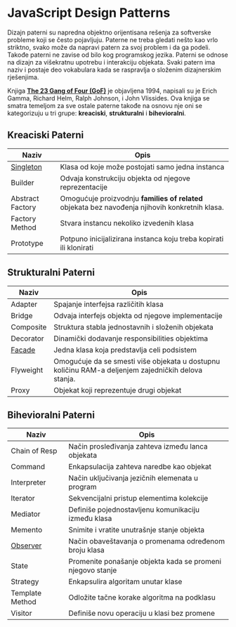# JavaScript Design Patterns

Dizajn paterni su napredna objektno orijentisana rešenja za softverske probleme koji se često pojavljuju. Paterne ne treba gledati nešto kao vrlo striktno, svako može da napravi patern za svoj problem i da ga podeli. Takođe paterni ne zavise od bilo kog programskog jezika. Paterni se odnose na dizajn za višekratnu upotrebu i interakciju objekata. Svaki patern ima naziv i postaje deo vokabulara kada se raspravlja o složenim dizajnerskim rješenjima.

Knjiga **[The 23 Gang of Four (GoF)](https://springframework.guru/gang-of-four-design-patterns/)** je objavljena 1994, napisali su je Erich Gamma, Richard Helm, Ralph Johnson, i John Vlissides. Ova knjiga se smatra temeljom za sve ostale paterne takođe na osnovu nje oni se kategorizuju u tri grupe: **kreaciski**, **strukturalni** i **bihevioralni**.


## Kreaciski Paterni
  
| Naziv | Opis |
| --- | --- |
| [Singleton](https://github.com/milospantelinac/JavaScript_Singleton_Design_Pattern) | Klasa od koje može postojati samo jedna instanca |
| Builder | Odvaja konstrukciju objekta od njegove reprezentacije |
| Abstract Factory | Omogućuje proizvodnju **families of related** objekata bez navođenja njihovih konkretnih klasa. |
| Factory Method | Stvara instancu nekoliko izvedenih klasa |
| Prototype | Potpuno inicijalizirana instanca koju treba kopirati ili klonirati |

## Strukturalni Paterni

| Naziv | Opis |
| --- | --- |
| Adapter | Spajanje interfejsa različitih klasa |
| Bridge | Odvaja interfejs objekta od njegove implementacije |
| Composite | Struktura stabla jednostavnih i složenih objekata |
| Decorator | Dinamički dodavanje responsibilities objektima |
| [Facade](https://github.com/milospantelinac/JavaScript_Facade_Design_Pattern/blob/main/README.md) | Jedna klasa koja predstavlja celi podsistem |
| Flyweight | Omogućuje da se smesti više objekata u dostupnu količinu RAM-a deljenjem zajedničkih delova stanja. |
| Proxy | Objekat koji reprezentuje drugi objekat |

## Bihevioralni Paterni

| Naziv | Opis |
| --- | --- |
| Chain of Resp | Način prosleđivanja zahteva između lanca objekata |
| Command | Enkapsulacija zahteva naredbe kao objekat |
| Interpreter | Način uključivanja jezičnih elemenata u program |
| Iterator | Sekvencijalni pristup elementima kolekcije |
| Mediator | Definiše pojednostavljenu komunikaciju između klasa |
| Memento | Snimite i vratite unutrašnje stanje objekta |
| [Observer](https://github.com/milospantelinac/JavaScript_Observer_Design_Pattern/blob/main/README.md) | Način obaveštavanja o promenama određenom broju klasa |
| State | Promenite ponašanje objekta kada se promeni njegovo stanje |
| Strategy | Enkapsulira algoritam unutar klase |
| Template Method | Odložite tačne korake algoritma na podklasu |
| Visitor | Definiše novu operaciju u klasi bez promene |
